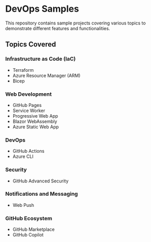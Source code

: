 # DevOps Samples

This repository contains sample projects covering various topics to demonstrate different features and functionalities.

## Topics Covered

### Infrastructure as Code (IaC)

- Terraform
- Azure Resource Manager (ARM)
- Bicep

### Web Development

- GitHub Pages
- Service Worker
- Progressive Web App
- Blazor WebAssembly
- Azure Static Web App

### DevOps

- GitHub Actions
- Azure CLI

### Security

- GitHub Advanced Security

### Notifications and Messaging

- Web Push

### GitHub Ecosystem

- GitHub Marketplace
- GitHub Copilot
